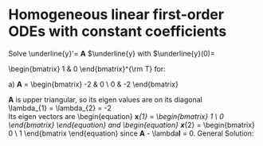 # Homogeneous linear first-order ODEs with constant coefficients
Solve \underline{y}'= **A** $\underline{y} with $\underline{y}(0)= 

\begin{bmatrix} 1 & 0 \end{bmatrix}^{\rm T} for: 

a) **A** = \begin{bmatrix} -2 & 0 \ 0 & -2 \end{bmatrix}

**A** is upper triangular, so its eigen values are on its diagonal \
     \lambda_{1} = \lambda_{2} = -2 \
Its eigen vectors are 
\begin{equation} **x**_{1} = \begin{bmatrix} 1 \ 0 \end{bmatrix} \end{equation}
and 
\begin{equation} **x**_{2} = \begin{bmatrix} 0 \ 1 \end{bmatrix \end{equation} 
since **A** - \lambda**I** = 0. 
General Solution: 
